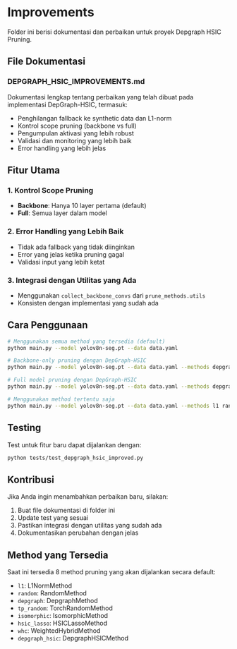 # Improvements

Folder ini berisi dokumentasi dan perbaikan untuk proyek Depgraph HSIC Pruning.

## File Dokumentasi

### DEPGRAPH_HSIC_IMPROVEMENTS.md
Dokumentasi lengkap tentang perbaikan yang telah dibuat pada implementasi DepGraph-HSIC, termasuk:

- Penghilangan fallback ke synthetic data dan L1-norm
- Kontrol scope pruning (backbone vs full)
- Pengumpulan aktivasi yang lebih robust
- Validasi dan monitoring yang lebih baik
- Error handling yang lebih jelas

## Fitur Utama

### 1. Kontrol Scope Pruning
- **Backbone**: Hanya 10 layer pertama (default)
- **Full**: Semua layer dalam model

### 2. Error Handling yang Lebih Baik
- Tidak ada fallback yang tidak diinginkan
- Error yang jelas ketika pruning gagal
- Validasi input yang lebih ketat

### 3. Integrasi dengan Utilitas yang Ada
- Menggunakan `collect_backbone_convs` dari `prune_methods.utils`
- Konsisten dengan implementasi yang sudah ada

## Cara Penggunaan

```bash
# Menggunakan semua method yang tersedia (default)
python main.py --model yolov8n-seg.pt --data data.yaml

# Backbone-only pruning dengan DepGraph-HSIC
python main.py --model yolov8n-seg.pt --data data.yaml --methods depgraph_hsic --pruning-scope backbone

# Full model pruning dengan DepGraph-HSIC
python main.py --model yolov8n-seg.pt --data data.yaml --methods depgraph_hsic --pruning-scope full

# Menggunakan method tertentu saja
python main.py --model yolov8n-seg.pt --data data.yaml --methods l1 random depgraph_hsic
```

## Testing

Test untuk fitur baru dapat dijalankan dengan:

```bash
python tests/test_depgraph_hsic_improved.py
```

## Kontribusi

Jika Anda ingin menambahkan perbaikan baru, silakan:

1. Buat file dokumentasi di folder ini
2. Update test yang sesuai
3. Pastikan integrasi dengan utilitas yang sudah ada
4. Dokumentasikan perubahan dengan jelas 

## Method yang Tersedia

Saat ini tersedia 8 method pruning yang akan dijalankan secara default:

- `l1`: L1NormMethod
- `random`: RandomMethod  
- `depgraph`: DepgraphMethod
- `tp_random`: TorchRandomMethod
- `isomorphic`: IsomorphicMethod
- `hsic_lasso`: HSICLassoMethod
- `whc`: WeightedHybridMethod
- `depgraph_hsic`: DepgraphHSICMethod 